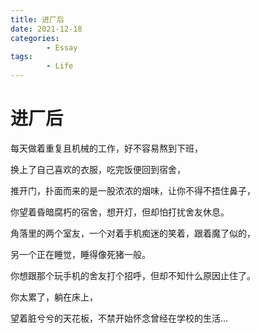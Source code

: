 ```yaml
---
title: 进厂后
date: 2021-12-18
categories:
        - Essay
tags:
        - Life
---
```


# 进厂后

每天做着重复且机械的工作，好不容易熬到下班，

换上了自己喜欢的衣服，吃完饭便回到宿舍，

推开门，扑面而来的是一股浓浓的烟味，让你不得不捂住鼻子，

你望着昏暗腐朽的宿舍，想开灯，但却怕打扰舍友休息。

角落里的两个室友，一个对着手机痴迷的笑着，跟着魔了似的，

另一个正在睡觉，睡得像死猪一般。

你想跟那个玩手机的舍友打个招呼，但却不知什么原因止住了。

你太累了，躺在床上，

望着脏兮兮的天花板，不禁开始怀念曾经在学校的生活...
